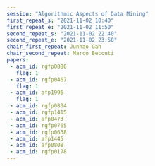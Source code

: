 ```yaml
---
session: "Algorithmic Aspects of Data Mining"
first_repeat_s: "2021-11-02 10:40" 
first_repeat_e: "2021-11-02 11:50" 
second_repeat_s: "2021-11-02 22:40" 
second_repeat_e: "2021-11-02 23:50" 
chair_first_repeat: Junhao Gan
chair_second_repeat: Marco Beccuti
papers:
 - acm_id: rgfp0886
   flag: 1
 - acm_id: rgfp0467
   flag: 1
 - acm_id: afp1996
   flag: 1
 - acm_id: rgfp0834
 - acm_id: rgfp1415
 - acm_id: afp0473
 - acm_id: rgfp0765
 - acm_id: rgfp0638
 - acm_id: afp1445
 - acm_id: afp0808
 - acm_id: rgfp0178
---
```

